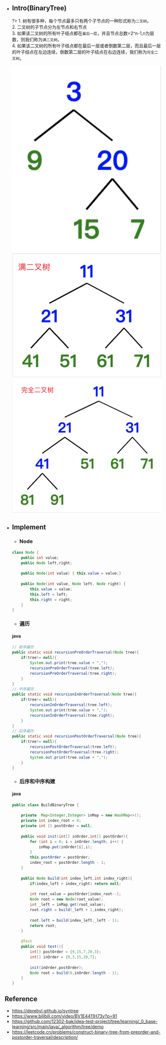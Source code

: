* ## Intro(BinaryTree)

    ?> 1. 树有很多种，每个节点最多只有两个子节点的一种形式称为`二叉树`。
    <br>2. 二叉树的子节点分为左节点和右节点
    <br>3. 如果该二叉树的所有叶子结点都在`最后一层`，并且节点总数=2^n-1,n为层数，则我们称为`满二叉树`。
    <br>4. 如果该二叉树的所有叶子结点都在最后一层或者倒数第二层，而且最后一层的叶子结点在左边连续，倒数第二层的叶子结点在右边连续，我们称为`完全二叉树`。

    ![](/.images/algo/tree/tree-binary-01.png ':size=20%')
    ![](/.images/algo/tree/tree-binary-02.png ':size=32%')
    ![](/.images/algo/tree/tree-binary-03.png ':size=33%')

* ## Implement

    - ### Node
    ```java
    class Node {
        public int value;
        public Node left,right;

        public Node(int value) { this.value = value;}

        public Node(int value, Node left, Node right) {
            this.value = value;
            this.left = left;
            this.right = right;
        }
    }
    ```

    - ### 遍历
    <!-- tabs:start -->
    #### **java**
    ```java
    // 前序遍历
    public static void recursionPreOrderTraversal(Node tree){
        if(tree!= null){
            System.out.print(tree.value + ",");
            recursionPreOrderTraversal(tree.left);
            recursionPreOrderTraversal(tree.right);
        }
    }
    // 中序遍历
    public static void recursionInOrderTraversal(Node tree){
        if(tree!= null){
            recursionInOrderTraversal(tree.left);
            System.out.print(tree.value + ",");
            recursionInOrderTraversal(tree.right);
        }
    }
    // 后序遍历
    public static void recursionPostOrderTraversal(Node tree){
        if(tree!= null){
            recursionPostOrderTraversal(tree.left);
            recursionPostOrderTraversal(tree.right);
            System.out.print(tree.value + ",");
        }
    }
    ```
    <!-- tabs:end -->

    - ### 后序和中序构建
    <!-- tabs:start -->
    #### **java**
    ```java
    public class BuildBinaryTree {

        private  Map<Integer,Integer> inMap = new HashMap<>();
        private int index_root = 0;
        private int [] postOrder = null;
        
        public void init(int[] inOrder,int[] postOrder){
            for (int i = 0; i < inOrder.length; i++) {
                inMap.put(inOrder[i],i);
            }
            this.postOrder = postOrder;
            index_root = postOrder.length - 1;
        }

        public Node build(int index_left,int index_right){
            if(index_left > index_right) return null;

            int root_value = postOrder[index_root--];
            Node root = new Node(root_value);
            int _left = inMap.get(root_value);
            root.right = build(_left + 1,index_right);

            root.left = build(index_left,_left - 1);
            return root;
        }

        @Test
        public void test(){
            int[] postOrder = {9,15,7,20,3};
            int[] inOrder = {9,3,15,20,7};

            init(inOrder,postOrder);
            Node root = build(0,inOrder.length - 1);
        }
    }
    ```
    <!-- tabs:end -->
    

## Reference
* https://dprebyl.github.io/syntree
* https://www.bilibili.com/video/BV1E4411H73v?p=91
* https://github.com/12302-bak/idea-test-project/tree/learning/_0_base-learning/src/main/java/_algorithm/tree/demo
* https://leetcode.cn/problems/construct-binary-tree-from-preorder-and-postorder-traversal/description/